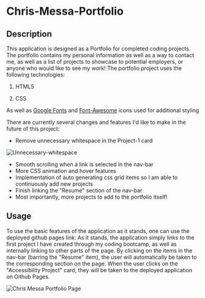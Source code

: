# Chris-Messa-Portfolio

## Description
This application is designed as a Portfolio for completed coding projects. The portfolio contains my personal information as well as a way to contact me, as well as a list of projects to showcase to potential employers, or anyone who would like to see my work! The portfolio project uses the following technologies: 

1. HTML5 

2. CSS

As well as [Google Fonts](https://fonts.google.com/) and [Font-Awesome](https://fontawesome.com/) icons used for additional styling

There are currently several changes and features I'd like to make in the future of this project:

- Remove unnecessary whitespace in the Project-1 card 

![Unnecessary-whitespace](https://user-images.githubusercontent.com/39140839/225809053-aab69f4d-d08f-4f22-aa74-d12296762b57.png)

- Smooth scrolling when a link is selected in the nav-bar
- More CSS animation and hover features 
- Implementation of auto generating css grid items so I am able to continuously add new projects
- Finish linking the "Resume" section of the nav-bar 
- Most importantly, more projects to add to the portfolio itself!

## Usage
To use the basic features of the application as it stands, one can use the deployed github pages link: <!--place link here-->
As it stands, the application simply links to the first project I have created through my coding bootcamp, as well as internally linking to other parts of the page. By clicking on the items in the nav-bar (barring the "Resume" item), the user will automatically be taken to the corresponding section on the page. When the user clicks on the "Accessibility Project" card, they will be taken to the deployed application on Github Pages.



![Chris Messa Portfolio Page](https://user-images.githubusercontent.com/39140839/225809551-f4231df3-7020-456b-8504-c4ce6d02e971.gif)
